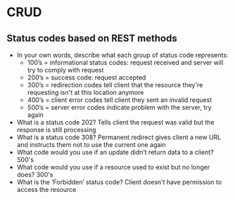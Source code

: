 # CRUD

## Status codes based on REST methods
- In your own words, describe what each group of status code represents:
  - 100’s = informational status codes: request received and server will try to comply with request
  - 200’s = success code: request accepted
  - 300’s = redirection codes tell client that the resource they're requesting isn't at this location anymore
  - 400’s = client error codes tell client they sent an invalid request
  - 500’s = server error codes indicate problem with the server, try again
- What is a status code 202? Tells client the request was valid but the response is still processing
- What is a status code 308? Permanent redirect gives client a new URL and instructs them not to use the current one again
- What code would you use if an update didn’t return data to a client? 500's
- What code would you use if a resource used to exist but no longer does? 300's
- What is the ‘Forbidden’ status code? Client doesn't have permission to access the resource